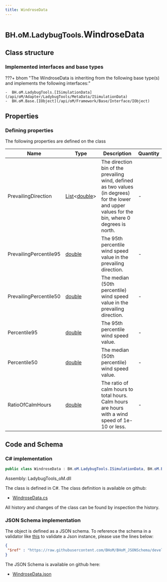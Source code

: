 ```yaml
---
title: WindroseData
---
```


# <small>BH.oM.LadybugTools.</small>**WindroseData**



## Class structure

### Implemented interfaces and base types

???+ bhom "The WindroseData is inheriting from the following base type(s) and implements the following interfaces:"

    -  BH.oM.LadybugTools.[ISimulationData](/api/oM/Adapter/LadybugTools/MetaData/ISimulationData)
    -  BH.oM.Base.[IObject](/api/oM/Framework/Base/Interface/IObject)


## Properties



### Defining properties

The following properties are defined on the class

| Name             | Type             | Description      | Quantity         |
|------------------|------------------|------------------|------------------|
| PrevailingDirection | [List](https://learn.microsoft.com/en-us/dotnet/api/System.Collections.Generic.List-1?view=netstandard-2.0)&lt;[double](https://learn.microsoft.com/en-us/dotnet/api/System.Double?view=netstandard-2.0)&gt; | The direction bin of the prevailing wind, defined as two values (in degrees) for the lower and upper values for the bin, where 0 degrees is north. | - |
| PrevailingPercentile95 | [double](https://learn.microsoft.com/en-us/dotnet/api/System.Double?view=netstandard-2.0) | The 95th percentile wind speed value in the prevailing direction. | - |
| PrevailingPercentile50 | [double](https://learn.microsoft.com/en-us/dotnet/api/System.Double?view=netstandard-2.0) | The median (50th percentile) wind speed value in the prevailing direction. | - |
| Percentile95 | [double](https://learn.microsoft.com/en-us/dotnet/api/System.Double?view=netstandard-2.0) | The 95th percentile wind speed value. | - |
| Percentile50 | [double](https://learn.microsoft.com/en-us/dotnet/api/System.Double?view=netstandard-2.0) | The median (50th percentile) wind speed value. | - |
| RatioOfCalmHours | [double](https://learn.microsoft.com/en-us/dotnet/api/System.Double?view=netstandard-2.0) | The ratio of calm hours to total hours. Calm hours are hours with a wind speed of 1e-10 or less. | - |


## Code and Schema

### C# implementation

``` C# title="C#"
public class WindroseData : BH.oM.LadybugTools.ISimulationData, BH.oM.Base.IObject
```

Assembly: LadybugTools_oM.dll

The class is defined in C#. The class definition is available on github:

- [WindroseData.cs](https://github.com/BHoM/LadybugTools_Toolkit/blob/develop/LadybugTools_oM/MetaData\WindroseData.cs)

All history and changes of the class can be found by inspection the history.
### JSON Schema implementation

The object is defined as a JSON schema. To reference the schema in a validator like [this](https://www.jsonschemavalidator.net/) to validate a Json instance, please use the lines below:

``` json title="JSON Schema"
{
 "$ref" : "https://raw.githubusercontent.com/BHoM/BHoM_JSONSchema/develop/LadybugTools_oM/WindroseData.json"
}
```

The JSON Schema is available on github here:

- [WindroseData.json](https://github.com/BHoM/BHoM_JSONSchema/blob/develop/LadybugTools_oM/WindroseData.json)
